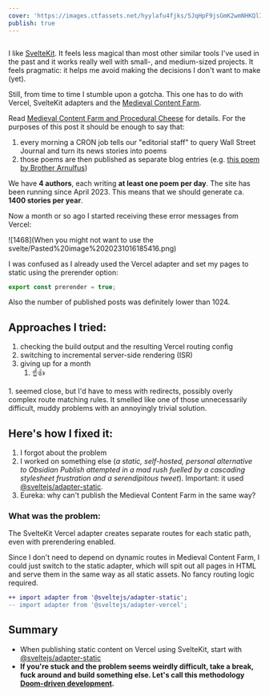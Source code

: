 ```yaml
---
cover: 'https://images.ctfassets.net/hyylafu4fjks/5JqHpF9jsGmK2wmNHKQlIp/346383a29dc0cec6ef445e87d7079ccb/Untitled_Artwork_87.png'
publish: true
---
```

<img src="https://www.potato.horse/_next/image?url=https%3A%2F%2Fimages.ctfassets.net%2Fhyylafu4fjks%2F5JqHpF9jsGmK2wmNHKQlIp%2F346383a29dc0cec6ef445e87d7079ccb%2FUntitled_Artwork_87.png&w=2048&q=75" alt="">

I like [SvelteKit](https://kit.svelte.dev/docs/adapters). It feels less magical than most other similar tools I've used in the past and it works really well with small-, and medium-sized projects. It feels pragmatic: it helps me avoid making the decisions I don't want to make (yet).

Still, from time to time I stumble upon a gotcha. This one has to do with Vercel, SvelteKit adapters and the [Medieval Content Farm](https://tidings.potato.horse).

Read [Medieval Content Farm and Procedural Cheese](<../Medieval Content Farm and Procedural Cheese>) for details. For the purposes of this post it should be enough to say that:

1. every morning a CRON job tells our "editorial staff" to query Wall Street Journal and turn its news stories into poems
2. those poems are then published as separate blog entries (e.g. [this poem by Brother Arnulfus](https://tidings.potato.horse/2023-06-17/arnulfus))

We have **4 authors**, each writing **at least one poem per day**. The site has been running since April 2023. This means that we should generate ca. **1400 stories per year**.

Now a month or so ago I started receiving these error messages from Vercel:

![1468](When you might not want to use the svelte/Pasted%20image%2020231016185416.png)

I was confused as I already used the Vercel adapter and set my pages to static using the prerender option:

```typescript
export const prerender = true;
```

Also the number of published posts was definitely lower than 1024.

## Approaches I tried:

1. checking the build output and the resulting Vercel routing config
2. switching to incremental server-side rendering (ISR)
3. giving up for a month
	1. ☝️👍

1\. seemed close, but I'd have to mess with redirects, possibly overly complex route matching rules. It smelled like one of those unnecessarily difficult, muddy problems with an annoyingly trivial solution.

## Here's how I fixed it:

1. I forgot about the problem
2. I worked on something else (*a static, self-hosted, personal alternative to Obsidian Publish attempted in a mad rush fuelled by a cascading stylesheet frustration and a serendipitous tweet*). Important: it used [@sveltejs/adapter-static](https://www.npmjs.com/package/@sveltejs/adapter-static).
3. Eureka: why can't publish the Medieval Content Farm in the same way?

### What was the problem:

The SvelteKit Vercel adapter creates separate routes for each static path, even with prerendering enabled.

Since I don't need to depend on dynamic routes in Medieval Content Farm, I could just switch to the static adapter, which will spit out all pages in HTML and serve them in the same way as all static assets. No fancy routing logic required.

```diff
++ import adapter from '@sveltejs/adapter-static';
-- import adapter from '@sveltejs/adapter-vercel';
```

## Summary

- When publishing static content on Vercel using SvelteKit, start with [@sveltejs/adapter-static](https://kit.svelte.dev/docs/adapter-static)
- **If you're stuck and the problem seems weirdly difficult, take a break, fuck around and build something else. Let's call this methodology [Doom-driven development](<../Doom-driven development>).**

